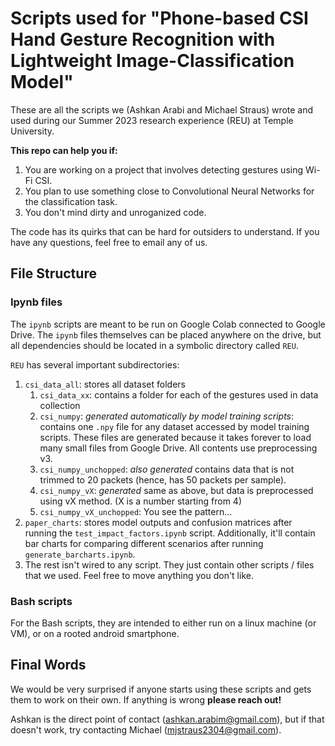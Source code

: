 # Scripts used for "Phone-based CSI Hand Gesture Recognition with Lightweight Image-Classification Model"

These are all the scripts we (Ashkan Arabi and Michael Straus) wrote and used during our Summer 2023 research experience (REU) at Temple University. 

**This repo can help you if:** 
1. You are working on a project that involves detecting gestures using Wi-Fi CSI.
2. You plan to use something close to Convolutional Neural Networks for the classification task.
3. You don't mind dirty and unroganized code.

The code has its quirks that can be hard for outsiders to understand. If you have any questions, feel free to email any of us. 

## File Structure
### Ipynb files
The `ipynb` scripts are meant to be run on Google Colab connected to Google Drive. The `ipynb` files themselves can be placed anywhere on the drive, but all dependencies should be located in a symbolic directory called `REU`. 

`REU` has several important subdirectories:
1. `csi_data_all`: stores all dataset folders
    1. `csi_data_xx`: contains a folder for each of the gestures used in data collection
    2. `csi_numpy`: *generated automatically by model training scripts*: contains one `.npy` file for any dataset accessed by model training scripts. These files are generated because it takes forever to load many small files from Google Drive. All contents use preprocessing v3.
    3. `csi_numpy_unchopped`: *also generated* contains data that is not trimmed to 20 packets (hence, has 50 packets per sample).
    4. `csi_numpy_vX`: *generated* same as above, but data is preprocessed using vX method. (X is a number starting from 4)
    5. `csi_numpy_vX_unchopped`: You see the pattern...
2. `paper_charts`: stores model outputs and confusion matrices after running the `test_impact_factors.ipynb` script. Additionally, it'll contain bar charts for comparing different scenarios after running `generate_barcharts.ipynb`.
3. The rest isn't wired to any script. They just contain other scripts / files that we used. Feel free to move anything you don't like.

### Bash scripts
For the Bash scripts, they are intended to either run on a linux machine (or VM), or on a rooted android smartphone.

## Final Words
We would be very surprised if anyone starts using these scripts and gets them to work on their own. If anything is wrong **please reach out!** 

Ashkan is the direct point of contact (ashkan.arabim@gmail.com), but if that doesn't work, try contacting Michael (mjstraus2304@gmail.com).
